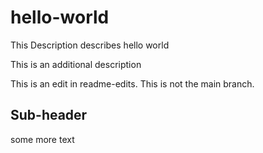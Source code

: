 # hello-world
This Description describes hello world

This is an additional description

This is an edit in readme-edits. This is not the main branch.

## Sub-header

some more text
